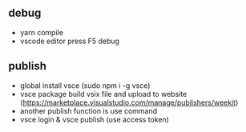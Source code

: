 ## debug
- yarn compile
- vscode editor press F5 debug

## publish
- global install vsce (sudo npm i -g vsce)
- vsce package build vsix file and upload to website (https://marketplace.visualstudio.com/manage/publishers/weekit)
- another publish function is use command
- vsce login & vsce publish (use access token)